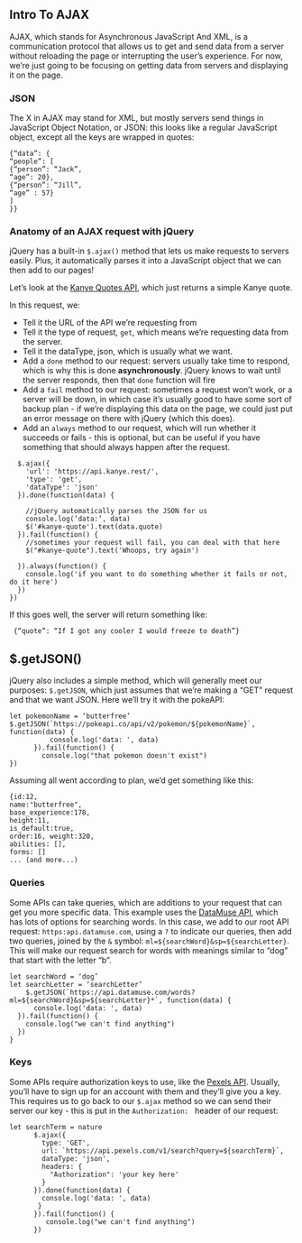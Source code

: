 ## Intro To AJAX

AJAX, which stands for Asynchronous JavaScript And XML, is a communication protocol that allows us to get and send data from a server without reloading the page or interrupting the user’s experience. For now, we’re just going to be focusing on getting data from servers and displaying it on the page.

### JSON

The X in AJAX may stand for XML, but mostly servers send things in JavaScript Object Notation, or JSON: this looks like a regular JavaScript object, except all the keys are wrapped in quotes:

```
{“data”: {
“people”: [
{“person”: “Jack”,
“age”: 20},
{“person”: “Jill”,
“age” : 57}
]
}}
```
### Anatomy of an AJAX request with jQuery

jQuery has a built-in `$.ajax()` method that lets us make requests to servers easily. Plus, it automatically parses it into a JavaScript object that we can then add to our pages!

Let’s look at the [Kanye Quotes API](https://kanye.rest/), which just returns a simple Kanye quote.

In this request, we:
- Tell it the URL of the API we’re requesting from
- Tell it the type of request, `get`, which means we’re requesting data from the server.
- Tell it the dataType, json, which is usually what we want.
- Add a `done` method to our request: servers usually take time to respond, which is why this is done **asynchronously**. jQuery knows to wait until the server responds, then that `done` function will fire
- Add a `fail` method to our request: sometimes a request won’t work, or a server will be down, in which case it’s usually good to have some sort of backup plan - if we’re displaying this data on the page, we could just put an error message on there with jQuery (which this does).
- Add an `always` method to our request, which will run whether it succeeds or fails - this is optional, but can be useful if you have something that should always happen after the request.

```
  $.ajax({
    'url': 'https://api.kanye.rest/',
    'type': 'get',
    'dataType': 'json'
  }).done(function(data) {

    //jQuery automatically parses the JSON for us
    console.log(‘data:’, data)
    $('#kanye-quote').text(data.quote)
  }).fail(function() {
    //sometimes your request will fail, you can deal with that here
    $("#kanye-quote").text('Whoops, try again')

  }).always(function() {
    console.log('if you want to do something whether it fails or not, do it here')
  })
})
```

If this goes well, the server will return something like:

```
 {“quote”: “If I got any cooler I would freeze to death”}
 ```

## $.getJSON()

jQuery also includes a simple method, which will generally meet our purposes: `$.getJSON`, which just assumes that we’re making a “GET” request and that we want JSON. Here we’ll try it with the pokeAPI:

```
let pokemonName = ‘butterfree’
$.getJSON(`https://pokeapi.co/api/v2/pokemon/${pokemonName}`, function(data) {
          console.log('data: ', data)
      }).fail(function() {
        console.log("that pokemon doesn't exist")
})
```

Assuming all went according to plan, we’d get something like this:
```
{id:12,
name:"butterfree",
base_experience:178,
height:11,
is_default:true,
order:16, weight:320,
abilities: [],
forms: []
... (and more...)
```

### Queries

Some APIs can take queries, which are additions to your request that can get you more specific data. This example uses the [DataMuse API](https://www.datamuse.com/api/), which has lots of options for searching words. In this case, we add to our root API request: `https:api.datamuse.com`, using a `?` to indicate our queries, then add two queries, joined by the `&` symbol: `ml=${searchWord}&sp=${searchLetter}`. This will make our request search for words with meanings similar to “dog” that start with the letter “b”.

```
let searchWord = ‘dog’
let searchLetter = ‘searchLetter’
    $.getJSON(`https://api.datamuse.com/words?ml=${searchWord}&sp=${searchLetter}*`, function(data) {
      console.log('data: ', data)
  }).fail(function() {
    console.log("we can't find anything")
  })
}
```

### Keys

Some APIs require authorization keys to use, like the [Pexels API](https://www.pexels.com/api/). Usually, you’ll have to sign up for an account with them and they’ll give you a key. This requires us to go back to our `$.ajax` method so we can send their server our key - this is put in the `Authorization: ` header of our request:
```
let searchTerm = nature
      $.ajax({
        type: 'GET',
        url: `https://api.pexels.com/v1/search?query=${searchTerm}`,
        dataType: 'json',
        headers: {
          "Authorization": 'your key here'
        }
      }).done(function(data) {
        console.log('data: ', data)
       }
      }).fail(function() {
         console.log("we can't find anything")
      })
```

